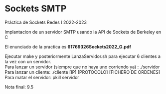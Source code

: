# Sockets SMTP 
 Práctica de Sockets Redes I 2022-2023  
 
 Implantacion de un servidor SMTP usando la API de Sockets de Berkeley en C  
 
 El enunciado de la practica es **61769326Sockets2022_G.pdf**  
 
 Ejecutar make y posteriormente LanzaServidor.sh para ejecutar 6 clientes a la vez con un servidor.  
 Para lanzar un servidor (siempre que no haya uno corriendo ya) : ./servidor
 Para lanzar un cliente: ./cliente [IP] [PROTOCOLO] [FICHERO DE ORDENES]
 Para matar el servidor: pkill servidor  
 
 
 Nota final: 9.5
